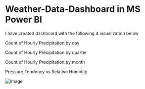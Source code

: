 # Weather-Data-Dashboard in MS Power BI

 I have created dashboard with the following 4 visualization below

 Count of Hourly Precipitation by day

 Count of Hourly Precipitation by quarter

 Count of Hourly Precipitation by month

 Pressure Tendency vs Relative Humidity

![image](https://github.com/faani/Weather-Data-Dashboard/assets/18075830/62456d4e-ee9c-4c27-a352-f80cb8160190)
